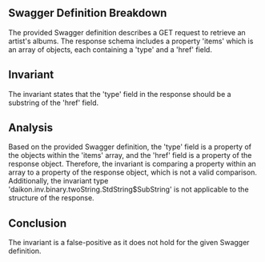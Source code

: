 ## Swagger Definition Breakdown
The provided Swagger definition describes a GET request to retrieve an artist's albums. The response schema includes a property 'items' which is an array of objects, each containing a 'type' and a 'href' field.

## Invariant
The invariant states that the 'type' field in the response should be a substring of the 'href' field.

## Analysis
Based on the provided Swagger definition, the 'type' field is a property of the objects within the 'items' array, and the 'href' field is a property of the response object. Therefore, the invariant is comparing a property within an array to a property of the response object, which is not a valid comparison. Additionally, the invariant type 'daikon.inv.binary.twoString.StdString$SubString' is not applicable to the structure of the response.

## Conclusion
The invariant is a false-positive as it does not hold for the given Swagger definition.
